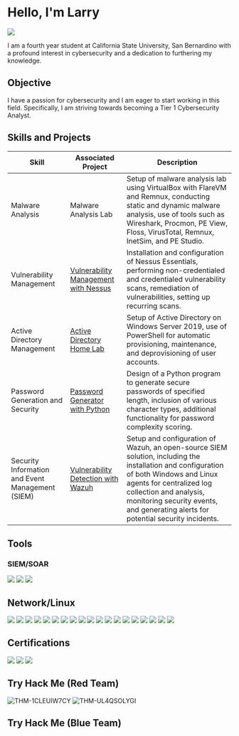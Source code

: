# Hello, I'm Larry
<a href="https://www.linkedin.com/in/larry-klingaman-7189282b5">
  <img src="https://img.shields.io/badge/-LinkedIn-0072b1?&style=for-the-badge&logo=linkedin&logoColor=white" />
</a>


I am a fourth year student at California State University, San Bernardino with a profound interest in cybersecurity and a dedication to furthering my knowledge.

## Objective

I have a passion for cybersecurity and I am eager to start working in this field. Specifically, I am striving towards becoming a Tier 1 Cybersecurity Analyst.

## Skills and Projects

| Skill                                         | Associated Project         | Description        |
|-----------------------------------------------|----------------------------|--------------------| 
| Malware Analysis | Malware Analysis Lab | Setup of malware analysis lab using VirtualBox with FlareVM and Remnux, conducting static and dynamic malware analysis, use of tools such as Wireshark, Procmon, PE View, Floss, VirusTotal, Remnux, InetSim, and PE Studio.
| Vulnerability Management | <a href="https://github.com/larryklingaman3/Vulnerability-Management-with-Nessus"> Vulnerability Management with Nessus | Installation and configuration of Nessus Essentials, performing non-credentialed and credentialed vulnerability scans, remediation of vulnerabilities, setting up recurring scans.
| Active Directory Management | <a href="https://github.com/larryklingaman3/Active-Directory-Home-Lab"> Active Directory Home Lab | Setup of Active Directory on Windows Server 2019, use of PowerShell for automatic provisioning, maintenance, and deprovisioning of user accounts.
| Password Generation and Security | <a href="https://github.com/larryklingaman3/Password-Generator-with-Python">Password Generator with Python | Design of a Python program to generate secure passwords of specified length, inclusion of various character types, additional functionality for password complexity scoring.
| Security Information and Event Management (SIEM) | <a href="https://github.com/larryklingaman3/SIEM-Lab-with-Wazuh">Vulnerability Detection with Wazuh | Setup and configuration of Wazuh, an open-source SIEM solution, including the installation and configuration of both Windows and Linux agents for centralized log collection and analysis, monitoring security events, and generating alerts for potential security incidents.

## Tools

### SIEM/SOAR
<div>
    <img src="https://img.shields.io/badge/-Splunk-4A154B?&style=for-the-badge&logo=Splunk&logoColor=white" />
    <img src="https://img.shields.io/badge/-Nessus-0298DB?&style=for-the-badge&logo=Nessus&logoColor=white" />
    <img src="https://img.shields.io/badge/-Wazuh-F57C00?&style=for-the-badge&logo=Wazuh&logoColor=white" />

</div>

## Network/Linux
<div>
<img src="https://img.shields.io/badge/-Wireshark-2C3E50?style=for-the-badge&logo=Wireshark&logoColor=white" />
<img src="https://img.shields.io/badge/-Metasploit-2C3E50?style=for-the-badge&logo=Metasploit&logoColor=white" />
<img src="https://img.shields.io/badge/-AutoRuns-2C3E50?style=for-the-badge&logo=AutoRuns&logoColor=white" />
<img src="https://img.shields.io/badge/-PEStudio-2C3E50?style=for-the-badge&logo=PEStudio&logoColor=white" />

<img src="https://img.shields.io/badge/-KaliLinux-3498DB?style=for-the-badge&logo=KaliLinux&logoColor=white" />
<img src="https://img.shields.io/badge/-Hydra-3498DB?style=for-the-badge&logo=Hydra&logoColor=white" />
<img src="https://img.shields.io/badge/-JohnTheRipper-3498DB?style=for-the-badge&logo=JohnTheRipper&logoColor=white" />
<img src="https://img.shields.io/badge/-theHarvester-3498DB?style=for-the-badge&logo=theHarvester&logoColor=white" />
<img src="https://img.shields.io/badge/-Nmap-3498DB?style=for-the-badge&logo=Nmap&logoColor=white" />

<img src="https://img.shields.io/badge/-Gobuster-27AE60?style=for-the-badge&logo=Gobuster&logoColor=white" />
<img src="https://img.shields.io/badge/-REMnux-27AE60?style=for-the-badge&logo=REMnux&logoColor=white" />
<img src="https://img.shields.io/badge/-Process%20Monitor-27AE60?style=for-the-badge&logo=Process-Monitor&logoColor=white" />
<img src="https://img.shields.io/badge/-VirusTotal-27AE60?style=for-the-badge&logo=VirusTotal&logoColor=white" />
<img src="https://img.shields.io/badge/-Putty-27AE60?style=for-the-badge&logo=Putty&logoColor=white" />

<img src="https://img.shields.io/badge/-Floss-8E44AD?style=for-the-badge&logo=Floss&logoColor=white" />
<img src="https://img.shields.io/badge/-Inetsim-8E44AD?style=for-the-badge&logo=Inetsim&logoColor=white" />
<img src="https://img.shields.io/badge/-Procmon-8E44AD?style=for-the-badge&logo=Procmon&logoColor=white" />
<img src="https://img.shields.io/badge/-BurpSuite-8E44AD?style=for-the-badge&logo=BurpSuite&logoColor=white" />
<img src="https://img.shields.io/badge/-Gophish-8E44AD?style=for-the-badge&logo=Gophish&logoColor=white" />


</div>

## Certifications
<div>
<img src="https://img.shields.io/badge/-Security%2B-FF0000?&style=for-the-badge&logo=CompTIA&logoColor=white" />
<img src="https://img.shields.io/badge/-Network%2B-007ACC?&style=for-the-badge&logo=CompTIA&logoColor=white" />
<img src="https://img.shields.io/badge/-A%2B-4D4D4D?&style=for-the-badge&logo=CompTIA&logoColor=white" />
</div>

## Try Hack Me (Red Team)
<div>
  
![THM-1CLEUIW7CY](https://github.com/user-attachments/assets/d0de0a7a-4389-4054-8a28-b5a56fd69cc9)
![THM-UL4QSOLYGI](https://github.com/user-attachments/assets/205ce4f5-7e3e-40de-a1f3-515134c3b250)
  
</div>


## Try Hack Me (Blue Team)
<div>
  

  
</div>
